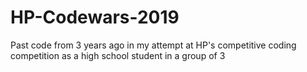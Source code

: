 # HP-Codewars-2019
Past code from 3 years ago in my attempt at HP's competitive coding competition as a high school student in a group of 3
